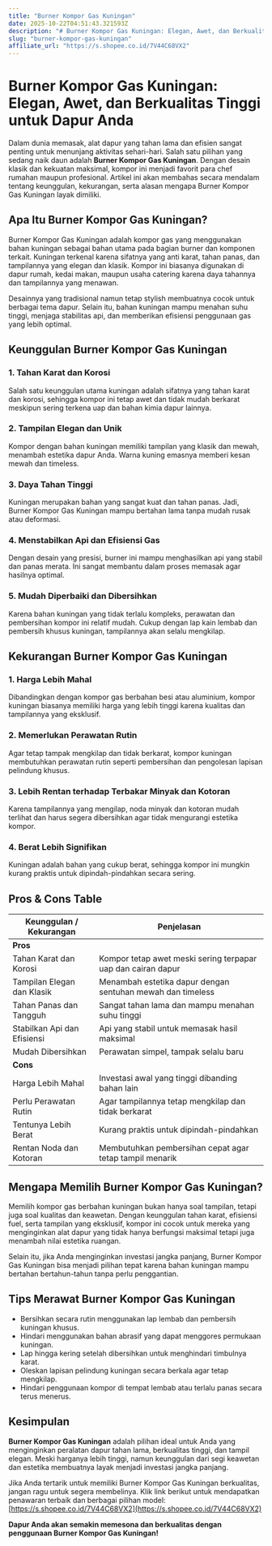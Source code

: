 ```yaml
---
title: "Burner Kompor Gas Kuningan"
date: 2025-10-22T04:51:43.321593Z
description: "# Burner Kompor Gas Kuningan: Elegan, Awet, dan Berkualitas Tinggi untuk Dapur Anda..."
slug: "burner-kompor-gas-kuningan"
affiliate_url: "https://s.shopee.co.id/7V44C68VX2"
---
```

# Burner Kompor Gas Kuningan: Elegan, Awet, dan Berkualitas Tinggi untuk Dapur Anda

Dalam dunia memasak, alat dapur yang tahan lama dan efisien sangat penting untuk menunjang aktivitas sehari-hari. Salah satu pilihan yang sedang naik daun adalah **Burner Kompor Gas Kuningan**. Dengan desain klasik dan kekuatan maksimal, kompor ini menjadi favorit para chef rumahan maupun profesional. Artikel ini akan membahas secara mendalam tentang keunggulan, kekurangan, serta alasan mengapa Burner Kompor Gas Kuningan layak dimiliki.

## Apa Itu Burner Kompor Gas Kuningan?

Burner Kompor Gas Kuningan adalah kompor gas yang menggunakan bahan kuningan sebagai bahan utama pada bagian burner dan komponen terkait. Kuningan terkenal karena sifatnya yang anti karat, tahan panas, dan tampilannya yang elegan dan klasik. Kompor ini biasanya digunakan di dapur rumah, kedai makan, maupun usaha catering karena daya tahannya dan tampilannya yang menawan.

Desainnya yang tradisional namun tetap stylish membuatnya cocok untuk berbagai tema dapur. Selain itu, bahan kuningan mampu menahan suhu tinggi, menjaga stabilitas api, dan memberikan efisiensi penggunaan gas yang lebih optimal.

## Keunggulan Burner Kompor Gas Kuningan

### 1. Tahan Karat dan Korosi

Salah satu keunggulan utama kuningan adalah sifatnya yang tahan karat dan korosi, sehingga kompor ini tetap awet dan tidak mudah berkarat meskipun sering terkena uap dan bahan kimia dapur lainnya.

### 2. Tampilan Elegan dan Unik

Kompor dengan bahan kuningan memiliki tampilan yang klasik dan mewah, menambah estetika dapur Anda. Warna kuning emasnya memberi kesan mewah dan timeless.

### 3. Daya Tahan Tinggi

Kuningan merupakan bahan yang sangat kuat dan tahan panas. Jadi, Burner Kompor Gas Kuningan mampu bertahan lama tanpa mudah rusak atau deformasi.

### 4. Menstabilkan Api dan Efisiensi Gas

Dengan desain yang presisi, burner ini mampu menghasilkan api yang stabil dan panas merata. Ini sangat membantu dalam proses memasak agar hasilnya optimal.

### 5. Mudah Diperbaiki dan Dibersihkan

Karena bahan kuningan yang tidak terlalu kompleks, perawatan dan pembersihan kompor ini relatif mudah. Cukup dengan lap kain lembab dan pembersih khusus kuningan, tampilannya akan selalu mengkilap.

## Kekurangan Burner Kompor Gas Kuningan

### 1. Harga Lebih Mahal

Dibandingkan dengan kompor gas berbahan besi atau aluminium, kompor kuningan biasanya memiliki harga yang lebih tinggi karena kualitas dan tampilannya yang eksklusif.

### 2. Memerlukan Perawatan Rutin

Agar tetap tampak mengkilap dan tidak berkarat, kompor kuningan membutuhkan perawatan rutin seperti pembersihan dan pengolesan lapisan pelindung khusus.

### 3. Lebih Rentan terhadap Terbakar Minyak dan Kotoran

Karena tampilannya yang mengilap, noda minyak dan kotoran mudah terlihat dan harus segera dibersihkan agar tidak mengurangi estetika kompor.

### 4. Berat Lebih Signifikan

Kuningan adalah bahan yang cukup berat, sehingga kompor ini mungkin kurang praktis untuk dipindah-pindahkan secara sering.

## Pros & Cons Table

| **Keunggulan / Kekurangan** | **Penjelasan**                                                         |
|------------------------------|------------------------------------------------------------------------|
| **Pros**                   |                                                                        |
| Tahan Karat dan Korosi     | Kompor tetap awet meski sering terpapar uap dan cairan dapur           |
| Tampilan Elegan dan Klasik | Menambah estetika dapur dengan sentuhan mewah dan timeless             |
| Tahan Panas dan Tangguh    | Sangat tahan lama dan mampu menahan suhu tinggi                      |
| Stabilkan Api dan Efisiensi| Api yang stabil untuk memasak hasil maksimal                          |
| Mudah Dibersihkan          | Perawatan simpel, tampak selalu baru                                |
| **Cons**                   |                                                                        |
| Harga Lebih Mahal         | Investasi awal yang tinggi dibanding bahan lain                       |
| Perlu Perawatan Rutin     | Agar tampilannya tetap mengkilap dan tidak berkarat                   |
| Tentunya Lebih Berat      | Kurang praktis untuk dipindah-pindahkan                               |
| Rentan Noda dan Kotoran  | Membutuhkan pembersihan cepat agar tetap tampil menarik             |

## Mengapa Memilih Burner Kompor Gas Kuningan?

Memilih kompor gas berbahan kuningan bukan hanya soal tampilan, tetapi juga soal kualitas dan keawetan. Dengan keunggulan tahan karat, efisiensi fuel, serta tampilan yang eksklusif, kompor ini cocok untuk mereka yang menginginkan alat dapur yang tidak hanya berfungsi maksimal tetapi juga menambah nilai estetika ruangan.

Selain itu, jika Anda menginginkan investasi jangka panjang, Burner Kompor Gas Kuningan bisa menjadi pilihan tepat karena bahan kuningan mampu bertahan bertahun-tahun tanpa perlu penggantian.

## Tips Merawat Burner Kompor Gas Kuningan

- Bersihkan secara rutin menggunakan lap lembab dan pembersih kuningan khusus.
- Hindari menggunakan bahan abrasif yang dapat menggores permukaan kuningan.
- Lap hingga kering setelah dibersihkan untuk menghindari timbulnya karat.
- Oleskan lapisan pelindung kuningan secara berkala agar tetap mengkilap.
- Hindari penggunaan kompor di tempat lembab atau terlalu panas secara terus menerus.

## Kesimpulan

**Burner Kompor Gas Kuningan** adalah pilihan ideal untuk Anda yang menginginkan peralatan dapur tahan lama, berkualitas tinggi, dan tampil elegan. Meski harganya lebih tinggi, namun keunggulan dari segi keawetan dan estetika membuatnya layak menjadi investasi jangka panjang.

Jika Anda tertarik untuk memiliki Burner Kompor Gas Kuningan berkualitas, jangan ragu untuk segera membelinya. Klik link berikut untuk mendapatkan penawaran terbaik dan berbagai pilihan model: [https://s.shopee.co.id/7V44C68VX2](https://s.shopee.co.id/7V44C68VX2)

**Dapur Anda akan semakin memesona dan berkualitas dengan penggunaan Burner Kompor Gas Kuningan!**